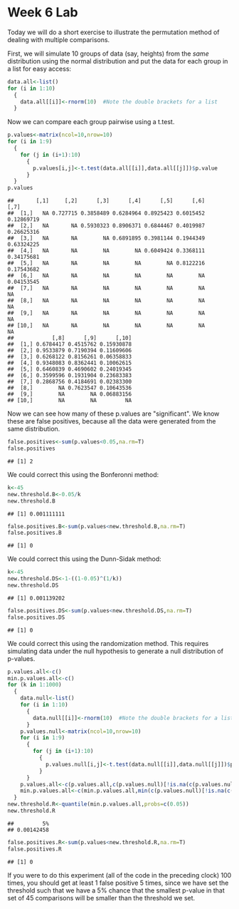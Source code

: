 Week 6 Lab
=============
  
Today we will do a short exercise to illustrate the permutation method of dealing with multiple comparisons.

First, we will simulate 10 groups of data (say, heights) from the *same* distribution using the normal distribution and put the data for each group in a list for easy access:


```r
data.all<-list()
for (i in 1:10)
  {
    data.all[[i]]<-rnorm(10)  #Note the double brackets for a list
  }
```

Now we can compare each group pairwise using a t.test.


```r
p.values<-matrix(ncol=10,nrow=10)
for (i in 1:9)
  {
    for (j in (i+1):10)
      {
        p.values[i,j]<-t.test(data.all[[i]],data.all[[j]])$p.value 
      }
  }
p.values
```

```
##       [,1]     [,2]      [,3]      [,4]      [,5]      [,6]       [,7]
##  [1,]   NA 0.727715 0.3858489 0.6284964 0.8925423 0.6015452 0.12869719
##  [2,]   NA       NA 0.5930323 0.8906371 0.6844467 0.4019987 0.26625316
##  [3,]   NA       NA        NA 0.6891895 0.3981144 0.1944349 0.63324225
##  [4,]   NA       NA        NA        NA 0.6049424 0.3368111 0.34175681
##  [5,]   NA       NA        NA        NA        NA 0.8122216 0.17543682
##  [6,]   NA       NA        NA        NA        NA        NA 0.04153545
##  [7,]   NA       NA        NA        NA        NA        NA         NA
##  [8,]   NA       NA        NA        NA        NA        NA         NA
##  [9,]   NA       NA        NA        NA        NA        NA         NA
## [10,]   NA       NA        NA        NA        NA        NA         NA
##            [,8]      [,9]      [,10]
##  [1,] 0.6784417 0.4515762 0.15930878
##  [2,] 0.9533879 0.7190394 0.11609606
##  [3,] 0.6268122 0.8156261 0.06358833
##  [4,] 0.9348083 0.8362441 0.10062615
##  [5,] 0.6460839 0.4690602 0.24019345
##  [6,] 0.3599596 0.1931904 0.23683383
##  [7,] 0.2868756 0.4184691 0.02383300
##  [8,]        NA 0.7623547 0.10643536
##  [9,]        NA        NA 0.06883156
## [10,]        NA        NA         NA
```

Now we can see how many of these p.values are "significant". We know these are false positives, because all the data were generated from the same distribution.


```r
false.positives<-sum(p.values<0.05,na.rm=T)
false.positives
```

```
## [1] 2
```

We could correct this using the Bonferonni method:


```r
k<-45
new.threshold.B<-0.05/k
new.threshold.B
```

```
## [1] 0.001111111
```

```r
false.positives.B<-sum(p.values<new.threshold.B,na.rm=T)
false.positives.B
```

```
## [1] 0
```

We could correct this using the Dunn-Sidak method:


```r
k<-45
new.threshold.DS<-1-((1-0.05)^(1/k))
new.threshold.DS
```

```
## [1] 0.001139202
```

```r
false.positives.DS<-sum(p.values<new.threshold.DS,na.rm=T)
false.positives.DS
```

```
## [1] 0
```

We could correct this using the randomization method. This requires simulating data under the null hypothesis to generate a null distribution of p-values.



```r
p.values.all<-c()
min.p.values.all<-c()
for (k in 1:1000)
  {
    data.null<-list()
    for (i in 1:10)
      {
        data.null[[i]]<-rnorm(10)  #Note the double brackets for a list
      }
    p.values.null<-matrix(ncol=10,nrow=10)
    for (i in 1:9)
      {
        for (j in (i+1):10)
          {
            p.values.null[i,j]<-t.test(data.null[[i]],data.null[[j]])$p.value 
          }
      }
    p.values.all<-c(p.values.all,c(p.values.null)[!is.na(c(p.values.null))])
    min.p.values.all<-c(min.p.values.all,min(c(p.values.null)[!is.na(c(p.values.null))]))
  }
new.threshold.R<-quantile(min.p.values.all,probs=c(0.05))
new.threshold.R
```

```
##         5% 
## 0.00142458
```

```r
false.positives.R<-sum(p.values<new.threshold.R,na.rm=T)
false.positives.R
```

```
## [1] 0
```

If you were to do this experiment (all of the code in the preceding clock) 100 times, you should get at least 1 false positive 5 times, since we have set the threshold such that we have a 5% chance that the smallest p-value in that set of 45 comparisons will be smaller than the threshold we set.
